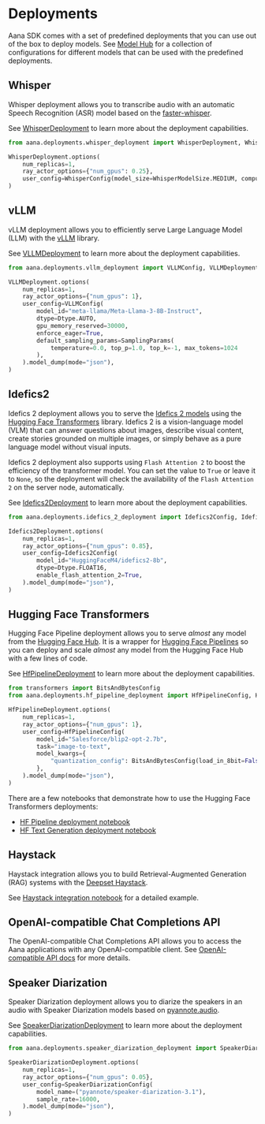 # Deployments

Aana SDK comes with a set of predefined deployments that you can use out of the box to deploy models. See [Model Hub](./model_hub/index.md) for a collection of configurations for different models that can be used with the predefined deployments.

## Whisper

Whisper deployment allows you to transcribe audio with an automatic Speech Recognition (ASR) model based on the [faster-whisper](https://github.com/SYSTRAN/faster-whisper). 

See [WhisperDeployment](./../reference/deployments.md#aana.deployments.WhisperDeployment) to learn more about the deployment capabilities.

```python
from aana.deployments.whisper_deployment import WhisperDeployment, WhisperConfig, WhisperModelSize, WhisperComputeType

WhisperDeployment.options(
    num_replicas=1,
    ray_actor_options={"num_gpus": 0.25},
    user_config=WhisperConfig(model_size=WhisperModelSize.MEDIUM, compute_type=WhisperComputeType.FLOAT16).model_dump(mode="json"),
)
```

## vLLM

vLLM deployment allows you to efficiently serve Large Language Model (LLM) with the [vLLM](https://github.com/vllm-project/vllm/) library.

See [VLLMDeployment](./../reference/deployments.md#aana.deployments.VLLMDeployment) to learn more about the deployment capabilities.

```python
from aana.deployments.vllm_deployment import VLLMConfig, VLLMDeployment

VLLMDeployment.options(
    num_replicas=1,
    ray_actor_options={"num_gpus": 1},
    user_config=VLLMConfig(
        model_id="meta-llama/Meta-Llama-3-8B-Instruct",
        dtype=Dtype.AUTO,
        gpu_memory_reserved=30000,
        enforce_eager=True,
        default_sampling_params=SamplingParams(
            temperature=0.0, top_p=1.0, top_k=-1, max_tokens=1024
        ),
    ).model_dump(mode="json"),
)
```

## Idefics2

Idefics 2 deployment allows you to serve the [Idefics 2 models](https://huggingface.co/docs/transformers/main/en/model_doc/idefics2) using the [Hugging Face Transformers](https://huggingface.co/transformers/) library. Idefics 2 is a vision-language model (VLM) that can answer questions about images, describe visual content, create stories grounded on multiple images, or simply behave as a pure language model without visual inputs.

Idefics 2 deployment also supports using `Flash Attention 2` to boost the efficiency of the transformer model. You can set the value to `True` or leave it to `None`, so the deployment will check the availability of the `Flash Attention 2` on the server node, automatically.

See [Idefics2Deployment](./../reference/deployments.md#aana.deployments.Idefics2Deployment) to learn more about the deployment capabilities.

```python
from aana.deployments.idefics_2_deployment import Idefics2Config, Idefics2Deployment

Idefics2Deployment.options(
    num_replicas=1,
    ray_actor_options={"num_gpus": 0.85},
    user_config=Idefics2Config(
        model_id="HuggingFaceM4/idefics2-8b",
        dtype=Dtype.FLOAT16,
        enable_flash_attention_2=True,
    ).model_dump(mode="json"),
)
```

## Hugging Face Transformers

Hugging Face Pipeline deployment allows you to serve *almost* any model from the [Hugging Face Hub](https://huggingface.co/models). It is a wrapper for [Hugging Face Pipelines](https://huggingface.co/transformers/main_classes/pipelines.html) so you can deploy and scale *almost* any model from the Hugging Face Hub with a few lines of code.

See [HfPipelineDeployment](./../reference/deployments.md#aana.deployments.HfPipelineDeployment) to learn more about the deployment capabilities.

```python
from transformers import BitsAndBytesConfig
from aana.deployments.hf_pipeline_deployment import HfPipelineConfig, HfPipelineDeployment

HfPipelineDeployment.options(
    num_replicas=1,
    ray_actor_options={"num_gpus": 1},
    user_config=HfPipelineConfig(
        model_id="Salesforce/blip2-opt-2.7b",
        task="image-to-text",
        model_kwargs={
            "quantization_config": BitsAndBytesConfig(load_in_8bit=False, load_in_4bit=True),
        },
    ).model_dump(mode="json"),
)
```

There are a few notebooks that demonstrate how to use the Hugging Face Transformers deployments:

- [HF Pipeline deployment notebook](https://github.com/mobiusml/aana_sdk/tree/main/notebooks/hf_pipeline_deployment.ipynb)
- [HF Text Generation deployment notebook](https://github.com/mobiusml/aana_sdk/tree/main/notebooks/hf_text_gen_deployment.ipynb)

## Haystack

Haystack integration allows you to build Retrieval-Augmented Generation (RAG) systems with the [Deepset Haystack](https://github.com/deepset-ai/haystack). 

See [Haystack integration notebook](https://github.com/mobiusml/aana_sdk/tree/main/notebooks/haystack_integration.ipynb) for a detailed example.

## OpenAI-compatible Chat Completions API

The OpenAI-compatible Chat Completions API allows you to access the Aana applications with any OpenAI-compatible client. See [OpenAI-compatible API docs](openai_api.md) for more details.

## Speaker Diarization

Speaker Diarization deployment allows you to diarize the speakers in an audio with Speaker Diarization models based on [pyannote.audio](https://github.com/pyannote/pyannote-audio). 

See [SpeakerDiarizationDeployment](./../reference/deployments.md#aana.deployments.SpeakerDiarizationDeployment) to learn more about the deployment capabilities.

```python
from aana.deployments.speaker_diarization_deployment import SpeakerDiarizationDeployment, SpeakerDiarizationConfig

SpeakerDiarizationDeployment.options(
    num_replicas=1,
    ray_actor_options={"num_gpus": 0.05},
    user_config=SpeakerDiarizationConfig(
        model_name=("pyannote/speaker-diarization-3.1"),
        sample_rate=16000,
    ).model_dump(mode="json"),
)
```
